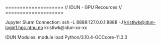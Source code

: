 
==================== // IDUN - GPU Recources // ====================

Jupyter Slurm Connection:
    ssh -L 8888:127.0.0.1:8888 -J kristiwk@idun-login1.hpc.ntnu.no kristiwk@idun-xx-xx

IDUN Modules:
    module load Python/3.10.4-GCCcore-11.3.0
    